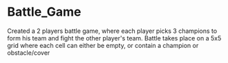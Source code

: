 # Battle_Game
Created a 2 players battle game, where each player picks 3 champions to form his team and fight the other player's team. Battle takes place on a 5x5 grid where each cell can either be empty, or contain a champion or obstacle/cover
